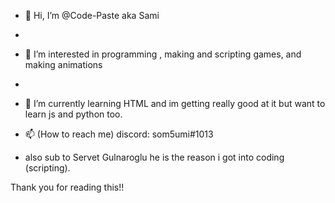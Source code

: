 - 👋 Hi, I’m @Code-Paste aka Sami
- 
- 👀 I’m interested in programming , making and scripting games, and making animations
- 
- 🌱 I’m currently learning HTML and im getting really good at it but want to learn js and python too.
  
- 📫 (How to reach me) discord: som5umi#1013


- also sub to 
Servet Gulnaroglu
he is the reason i got into coding (scripting).

Thank you for reading this!! 









